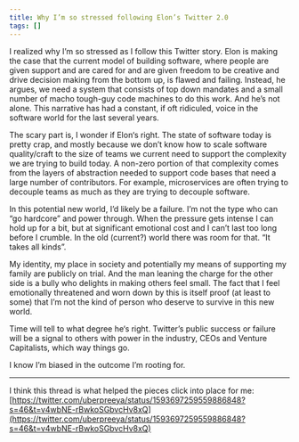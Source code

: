 ```yaml
---
title: Why I’m so stressed following Elon’s Twitter 2.0
tags: []
---
```

I realized why I’m so stressed as I follow this Twitter story. Elon is making the case that the current model of building software, where people are given support and are cared for and are given freedom to be creative and drive decision making from the bottom up, is flawed and failing. Instead, he argues, we need a system that consists of top down mandates and a small number of macho tough-guy code machines to do this work. And he’s not alone. This narrative has had a constant, if oft ridiculed, voice in the software world for the last several years.


The scary part is, I wonder if Elon‘s right. The state of software today is pretty crap, and mostly because we don’t know how to scale software quality/craft to the size of teams we current need to support the complexity we are trying to build today. A non-zero portion of that complexity comes from the layers of abstraction needed to support code bases that need a large number of contributors. For example, microservices are often trying to decouple teams as much as they are trying to decouple software.


In this potential new world, I’d likely be a failure. I’m not the type who can “go hardcore” and power through. When the pressure gets intense I can hold up for a bit, but at significant emotional cost and I can’t last too long before I crumble. In the old (current?) world there was room for that. “It takes all kinds”.


My identity, my place in society and potentially my means of supporting my family are publicly on trial. And the man leaning the charge for the other side is a bully who delights in making others feel small. The fact that I feel emotionally threatened and worn down by this is itself proof (at least to some) that I’m not the kind of person who deserve to survive in this new world.


Time will tell to what degree he‘s right. Twitter’s public success or failure will be a signal to others with power in the industry, CEOs and Venture Capitalists, which way things go.


I know I’m biased in the outcome I’m rooting for.


---


I think this thread is what helped the pieces click into place for me: [https://twitter.com/uberpreeya/status/1593697259559886848?s=46&t=v4wbNE-rBwkoSGbvcHv8xQ](https://twitter.com/uberpreeya/status/1593697259559886848?s=46&t=v4wbNE-rBwkoSGbvcHv8xQ)

